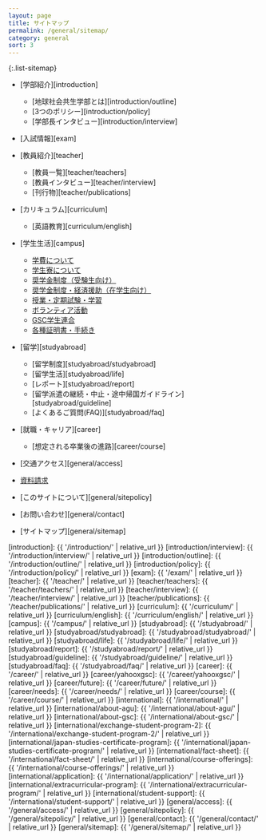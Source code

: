 ```yaml
---
layout: page
title: サイトマップ
permalink: /general/sitemap/
category: general
sort: 3
---
```


{:.list-sitemap}
*   [学部紹介][introduction]
    *   [地球社会共生学部とは][introduction/outline]
    *   [3つのポリシー][introduction/policy]
    *   [学部長インタビュー][introduction/interview]
*   [入試情報][exam]
*   [教員紹介][teacher]
    *   [教員一覧][teacher/teachers]
    *   [教員インタビュー][teacher/interview]
    *   [刊行物][teacher/publications]
*   [カリキュラム][curriculum]
    *   [英語教育][curriculum/english]
*   [学生生活][campus]
    *   <a href="http://www.aoyama.ac.jp/life/expenses/" target="_blank" class="pop">学費について</a>
    *   <a href="http://www.aoyama.ac.jp/life/health/dormitory/dormitory_sagamihara/" target="_blank" class="pop">学生寮について</a>
    *   <a href="http://www.aoyama.ac.jp/life/expenses/scholarship_prospective/" target="_blank" class="pop">奨学金制度（受験生向け）</a>
    *   <a href="http://www.aoyama.ac.jp/life/expenses/scholarship/" target="_blank" class="pop">奨学金制度・経済援助（在学生向け）</a>
    *   <a href="http://www.aoyama.ac.jp/life/schooltime/" target="_blank" class="pop">授業・定期試験・学習</a>
    *   <a href="http://www.aoyama.ac.jp/life/volunteer/" target="_blank" class="pop">ボランティア活動</a>
    *   <a href="http://gscstunion.com/" target="_blank" class="pop">GSC学生連合</a>
    *   <a href="https://www.aoyama.ac.jp/procedure/certificate/" target="_blank" class="pop">各種証明書・手続き</a>
*   [留学][studyabroad]
    *   [留学制度][studyabroad/studyabroad]
    *   [留学生活][studyabroad/life]
    *   [レポート][studyabroad/report]
    *   [留学派遣の継続・中止・途中帰国ガイドライン][studyabroad/guideline]
    *   [よくあるご質問(FAQ)][studyabroad/faq]
    
*   [就職・キャリア][career]
    *   [想定される卒業後の進路][career/course]
*   [交通アクセス][general/access]
*   <a href="http://www.aoyama.ac.jp/outline/reference.html" target="_blank" class="pop">資料請求</a>
*   [このサイトについて][general/sitepolicy]
*   [お問い合わせ][general/contact]
*   [サイトマップ][general/sitemap]


[introduction]: {{ '/introduction/' | relative_url }}
[introduction/interview]: {{ '/introduction/interview/' | relative_url }}
[introduction/outline]: {{ '/introduction/outline/' | relative_url }}
[introduction/policy]: {{ '/introduction/policy/' | relative_url }}
[exam]: {{ '/exam/' | relative_url }}
[teacher]: {{ '/teacher/' | relative_url }}
[teacher/teachers]: {{ '/teacher/teachers/' | relative_url }}
[teacher/interview]: {{ '/teacher/interview/' | relative_url }}
[teacher/publications]: {{ '/teacher/publications/' | relative_url }}
[curriculum]: {{ '/curriculum/' | relative_url }}
[curriculum/english]: {{ '/curriculum/english/' | relative_url }}
[campus]: {{ '/campus/' | relative_url }}
[studyabroad]: {{ '/studyabroad/' | relative_url }}
[studyabroad/studyabroad]: {{ '/studyabroad/studyabroad/' | relative_url }}
[studyabroad/life]: {{ '/studyabroad/life/' | relative_url }}
[studyabroad/report]: {{ '/studyabroad/report/' | relative_url }}
[studyabroad/guideline]: {{ '/studyabroad/guideline/' | relative_url }}
[studyabroad/faq]: {{ '/studyabroad/faq/' | relative_url }}
[career]: {{ '/career/' | relative_url }}
[career/yahooxgsc]: {{ '/career/yahooxgsc/' | relative_url }}
[career/future]: {{ '/career/future/' | relative_url }}
[career/needs]: {{ '/career/needs/' | relative_url }}
[career/course]: {{ '/career/course/' | relative_url }}
[international]: {{ '/international/' | relative_url }}
[international/about-agu]: {{ '/international/about-agu/' | relative_url }}
[international/about-gsc]: {{ '/international/about-gsc/' | relative_url }}
[international/exchange-student-program-2]: {{ '/international/exchange-student-program-2/' | relative_url }}
[international/japan-studies-certificate-program]: {{ '/international/japan-studies-certificate-program/' | relative_url }}
[international/fact-sheet]: {{ '/international/fact-sheet/' | relative_url }}
[international/course-offerings]: {{ '/international/course-offerings/' | relative_url }}
[international/application]: {{ '/international/application/' | relative_url }}
[international/extracurricular-program]: {{ '/international/extracurricular-program/' | relative_url }}
[international/student-support]: {{ '/international/student-support/' | relative_url }}
[general/access]: {{ '/general/access/' | relative_url }}
[general/sitepolicy]: {{ '/general/sitepolicy/' | relative_url }}
[general/contact]: {{ '/general/contact/' | relative_url }}
[general/sitemap]: {{ '/general/sitemap/' | relative_url }}
